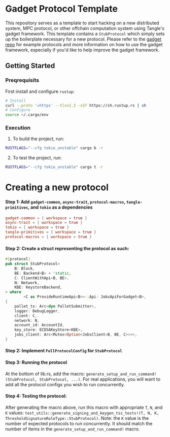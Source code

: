 # Gadget Protocol Template

This repository serves as a template to start hacking on a new distributed system, MPC protocol, or other offchain computation system using Tangle's gadget framework. This template contains a `StubProtocol` which simply sets up the boilerplate necessary for a new protocol. Please refer to the [gadget repo](https://github.com/webb-tools/gadget) for example protocols and more information on how to use the gadget framework, especially if you'd like to help improve the gadget framework.

## Getting Started
### Preqrequisits
First install and configure `rustup`:

```bash
# Install
curl --proto '=https' --tlsv1.2 -sSf https://sh.rustup.rs | sh
# Configure
source ~/.cargo/env
```
### Execution
1. To build the project, run:
```bash
RUSTFLAGS="--cfg tokio_unstable" cargo b -r
```
2. To test the project, run:
```bash
RUSTFLAGS="--cfg tokio_unstable" cargo t -r
```

# Creating a new protocol

#### Step 1: Add `gadget-common`, `async-trait`, `protocol-macros`, `tangle-primitives`, and `tokio` as a dependencies
```toml
gadget-common = { workspace = true }
async-trait = { workspace = true }
tokio = { workspace = true }
tangle-primitives = { workspace = true }
protocol-macros = { workspace = true }
```

#### Step 2: Create a struct representing the protocol as such:
```rust
#[protocol]
pub struct StubProtocol<
    B: Block,
    BE: Backend<B> + 'static,
    C: ClientWithApi<B, BE>,
    N: Network,
    KBE: KeystoreBackend,
> where
        <C as ProvideRuntimeApi<B>>::Api: JobsApiForGadget<B>,
{
    pallet_tx: Arc<dyn PalletSubmitter>,
    logger: DebugLogger,
    client: C,
    network: N,
    account_id: AccountId,
    key_store: ECDSAKeyStore<KBE>,
    jobs_client: Arc<Mutex<Option<JobsClient<B, BE, C>>>>,
}
```

#### Step 2: Implement `FullProtocolConfig` for `StubProtocol`

#### Step 3: Running the protocol
At the bottom of lib.rs, add the macro: `generate_setup_and_run_command!(StubProtocol, StubProtocol, ...)`. For real applications, you will want to add all the protocol configs you wish to run concurrently.

#### Step 4: Testing the protocol:
After generating the macro above, run this macro with appropriate `T`, `N`, and `K` values: `test_utils::generate_signing_and_keygen_tss_tests!(T, N, K, ThresholdSignatureRoleType::StubProtocol)`. Note: the `K` value is the number of expected protocols to run concurrently. It should match the number of items in the `generate_setup_and_run_command!` macro. 
